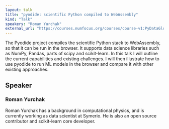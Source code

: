 ```yaml
---
layout: talk
title: "pyodide: scientific Python compiled to WebAssembly"
kind: "Talk"
speakers: "Roman Yurchak"
external_url: "https://courses.numfocus.org/courses/course-v1:PyDataGlobal+PDG20-talks+2020/jump_to/block-v1:PyDataGlobal+PDG20-talks+2020+type@vertical+block@0d34b25aff6541caa378b1b54f792f70"
---
```


The Pyodide project compiles the scientific Python stack to WebAssembly, so that it can be run in the browser. It supports data science libraries such as NumPy, Pandas, parts of scipy and scikit-learn. In this talk I will outline the current capabilities and existing challenges. I will then illustrate how to use pyodide to run ML models in the browser and compare it with other existing approaches.

## Speaker

### Roman Yurchak

Roman Yurchak has a background in computational physics, and is currently working as data scientist at Symerio. He is also an open source contributor and scikit-learn core developer.
